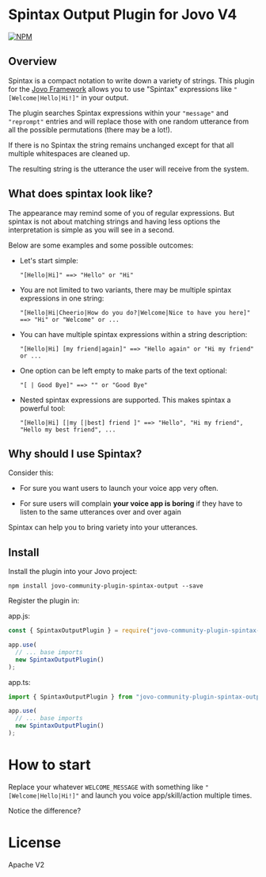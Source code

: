 # Spintax Output Plugin for Jovo V4

[![NPM](https://nodei.co/npm/jovo-v4-community-plugin-spintax-output.png)](https://nodei.co/npm/jovo-v4-community-plugin-spintax-output/)

## Overview

Spintax is a compact notation to write down a variety of strings. This plugin for the [Jovo Framework](https://github.com/jovotech/jovo-framework) allows you to use "Spintax" expressions like `"[Welcome|Hello|Hi!]"` in your output.

The plugin searches Spintax expressions within your `"message"` and `"reprompt"` entries and will replace those with one random utterance from all the possible permutations (there may be a lot!).

If there is no Spintax the string remains unchanged except for that all multiple whitespaces are cleaned up.

The resulting string is the utterance the user will receive from the system.

## What does spintax look like?

The appearance may remind some of you of regular expressions. But spintax is not about matching strings and having less options the interpretation is simple as you will see in a second.

Below are some examples and some possible outcomes:

- Let's start simple:

  `"[Hello|Hi]" ==> "Hello" or "Hi"`

- You are not limited to two variants, there may be multiple spintax expressions in one string:

  `"[Hello|Hi|Cheerio|How do you do?|Welcome|Nice to have you here]" ==> "Hi" or "Welcome" or ...`

- You can have multiple spintax expressions within a string description:

  `"[Hello|Hi] [my friend|again]" ==> "Hello again" or "Hi my friend" or ...`

- One option can be left empty to make parts of the text optional:

  `"[ | Good Bye]" ==> "" or "Good Bye"`

- Nested spintax expressions are supported. This makes spintax a powerful tool:

  `"[Hello|Hi] [|my [|best] friend ]" ==> "Hello", "Hi my friend", "Hello my best friend", ...`

## Why should I use Spintax?

Consider this:

- For sure you want users to launch your voice app very often.

- For sure users will complain **your voice app is boring** if they have to listen to the same utterances over and over again

Spintax can help you to bring variety into your utterances.

## Install

Install the plugin into your Jovo project:

`npm install jovo-community-plugin-spintax-output --save`

Register the plugin in:

app.js:

```javascript
const { SpintaxOutputPlugin } = require("jovo-community-plugin-spintax-output");

app.use(
  // ... base imports
  new SpintaxOutputPlugin()
);
```

app.ts:

```typescript
import { SpintaxOutputPlugin } from "jovo-community-plugin-spintax-output";

app.use(
  // ... base imports
  new SpintaxOutputPlugin()
);
```

# How to start

Replace your whatever `WELCOME_MESSAGE` with something like `"[Welcome|Hello|Hi!]"` and launch you voice app/skill/action multiple times. 

Notice the difference?

# License

Apache V2
